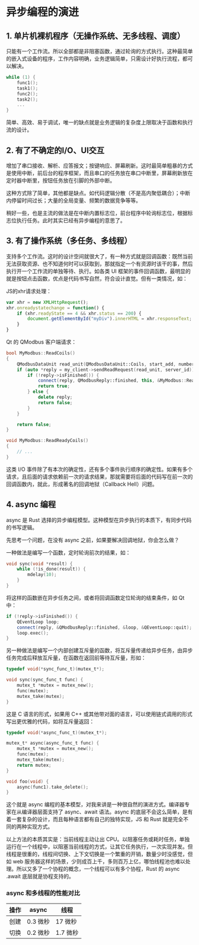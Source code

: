 # 异步编程的演进
## 1. 单片机裸机程序（无操作系统、无多线程、调度）

只能有一个工作流。所以全部都是非阻塞函数，通过轮询的方式执行。这种最简单的嵌入式设备的程序，工作内容明确，业务逻辑简单，只需设计好执行流程，都可以解决。
```c
while (1) {
    func1();
    task1();
    func2();
    task2();
    ...
}
```
简单、高效、易于调试，唯一的缺点就是业务逻辑的复杂度上限取决于函数和执行流的设计。

## 2. 有了不确定的I/O、UI交互

增加了串口接收、解析、应答报文；按键响应、屏幕刷新。这时最简单粗暴的方式是使用中断，前后台的程序框架，而且串口的任务放在串口中断里，屏幕刷新放在定时器中断里，按钮任务放在引脚的外部中断。

这种方式除了简单，其他都是缺点。如代码逻辑分散（不是高内聚低耦合）；中断内停留时间过长；大量的全局变量、频繁的数据竞争等等。

稍好一些，也是主流的做法是在中断内置标志位，前台程序中轮询标志位，根据标志位执行任务。此时其实已经有异步编程的意思了。

## 3. 有了操作系统（多任务、多线程）

支持多个工作流。这时的设计空间就很大了，有一种方式就是回调函数：既然当前无法获取资源、也不知道何时可以获取到，那就指定一个有资源时该干的事，然后执行开一个工作流的单独等待、执行。如各类 UI 框架的事件回调函数，最明显的就是按钮点击函数，优点是代码书写自然，符合设计直觉。但有一类情况，如：

JS的xhr请求处理：
```javascript
var xhr = new XMLHttpRequest();
xhr.onreadystatechange = function() {
    if (xhr.readyState == 4 && xhr.status == 200) {
        document.getElementById("myDiv").innerHTML = xhr.responseText;
    }
}
```

Qt 的 QModbus 客户端请求：
```c++
bool MyModbus::ReadCoils()
{
    QModbusDataUnit read_unit(QModbusDataUnit::Coils, start_add, numbers);
    if (auto *reply = my_client->sendReadRequest(read_unit, server_id)) {
        if (!reply->isFinished()) {
            connect(reply, QModbusReply::finished, this, &MyModbus::ReadReadyCoils);
            return true;
        } else {
            delete reply;
            return false;
        }
    }

    return false;
}

void MyModbus::ReadReadyCoils()
{
    // ...
}
```
这类 I/O 事件除了有本次的确定性，还有多个事件执行顺序的确定性。如果有多个请求，且后面的请求依赖前一次的请求结果，那就需要将后面的代码写在前一次的回调函数内，就此，形成著名的回调地狱（Callback Hell）问题。

## 4. async 编程

async 是 Rust 选择的异步编程模型。这种模型在异步执行的本质下，有同步代码的书写逻辑。

先思考一个问题，在没有 async 之前，如果要解决回调地狱，你会怎么做？

一种做法是编写一个函数，定时轮询前次的结果，如：
```c
void sync(void *result) {
    while (!is_done(result)) {
        mdelay(10);
    }
}
```
将这样的函数嵌在异步任务之间，或者将回调函数定位轮询的结束条件，如 Qt 中：
```c++
if (!reply->isFinished()) {
    QEventLoop loop;
    connect(reply, &QModbusReply::finished, &loop, &QEventLoop::quit);
    loop.exec();
}
```

另一种做法是编写一个内部创建互斥量的函数，将互斥量传递给异步任务，由异步任务完成后释放互斥量，在函数在返回前等待互斥量，形如：
```c
typedef void(*sync_func_t)(mutex_t*);

void sync(sync_func_t func) {
    mutex_t *mutex = mutex_new();
    func(mutex);
    mutex_take(mutex);
}
```
这是 C 语言的形式，如果用 C++ 或其他带对面的语言，可以使用链式调用的形式写出更优雅的代码，如将互斥量返回：
```c
typedef void(*async_func_t)(mutex_t*);

mutex_t* async(async_func_t func) {
    mutex_t *mutex = mutex_new();
    func(mutex);
    mutex_take(mutex);
    return mutex;
}

void foo(void) {
    async(func1).take_delete();
}
```
这个就是 async 编程的基本模型，对我来讲是一种很自然的演进方式。编译器专家在从编译器层面支持了 async、await 语法。async 的底层不会这么简单，是有着一套复杂的设计，而且每种语言都有自己的独特实现，JS 和 Rust 就是完全不同的两种实现方式。

以上方法的本质其实是：当前线程主动让出 CPU。以阻塞任务或耗时任务，单独运行在一个线程中，以阻塞当前线程的方式，让其它任务执行，一次实现并发。但线程是很重的，线程间切换、上下文切换是一个繁重的开销，数量少时没感觉，但如 web 服务器这样的场景，少则成百上千，多则百万上亿，哪怕线程池也难以处理。所以又多了一个协程的概念，一个线程可以有多个协程，Rust 的 async .await 底层就是协程支持的。 

### async 和多线程的性能对比
| 操作 | async | 线程 |
| --- | --- | --- |
| 创建 | 0.3 微秒 | 17 微秒 |
| 切换 | 0.2 微秒 | 1.7 微秒 |